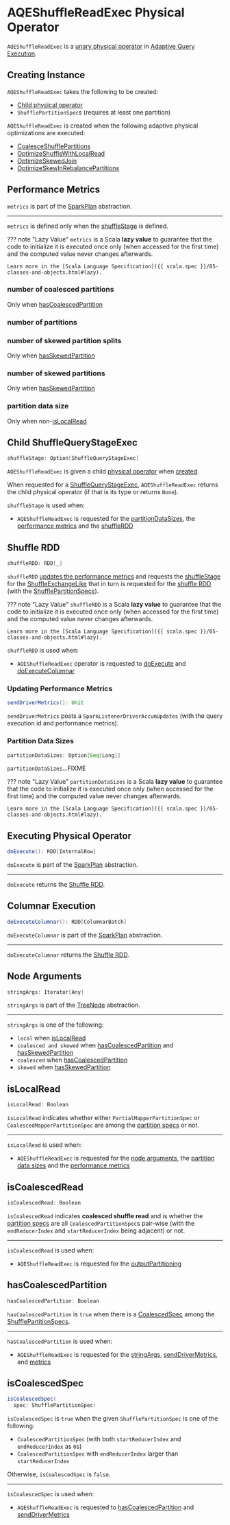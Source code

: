 # AQEShuffleReadExec Physical Operator

`AQEShuffleReadExec` is a [unary physical operator](UnaryExecNode.md) in [Adaptive Query Execution](../adaptive-query-execution/index.md).

## Creating Instance

`AQEShuffleReadExec` takes the following to be created:

* [Child physical operator](#child)
* <span id="partitionSpecs"> `ShufflePartitionSpec`s (requires at least one partition)

`AQEShuffleReadExec` is created when the following adaptive physical optimizations are executed:

* [CoalesceShufflePartitions](../physical-optimizations/CoalesceShufflePartitions.md#updateShuffleReads)
* [OptimizeShuffleWithLocalRead](../physical-optimizations/OptimizeShuffleWithLocalRead.md#createLocalRead)
* [OptimizeSkewedJoin](../physical-optimizations/OptimizeSkewedJoin.md#tryOptimizeJoinChildren)
* [OptimizeSkewInRebalancePartitions](../physical-optimizations/OptimizeSkewInRebalancePartitions.md#tryOptimizeSkewedPartitions)

## <span id="metrics"> Performance Metrics

`metrics` is part of the [SparkPlan](SparkPlan.md#metrics) abstraction.

---

`metrics` is defined only when the [shuffleStage](#shuffleStage) is defined.

??? note "Lazy Value"
    `metrics` is a Scala **lazy value** to guarantee that the code to initialize it is executed once only (when accessed for the first time) and the computed value never changes afterwards.

    Learn more in the [Scala Language Specification]({{ scala.spec }}/05-classes-and-objects.html#lazy).

### <span id="numCoalescedPartitions"> number of coalesced partitions

Only when [hasCoalescedPartition](#hasCoalescedPartition)

### <span id="numPartitions"> number of partitions

### <span id="numSkewedSplits"> number of skewed partition splits

Only when [hasSkewedPartition](#hasSkewedPartition)

### <span id="numSkewedPartitions"> number of skewed partitions

Only when [hasSkewedPartition](#hasSkewedPartition)

### <span id="partitionDataSize"> partition data size

Only when non-[isLocalRead](#isLocalRead)

## <span id="child"><span id="shuffleStage"> Child ShuffleQueryStageExec

```scala
shuffleStage: Option[ShuffleQueryStageExec]
```

`AQEShuffleReadExec` is given a child [physical operator](SparkPlan.md) when [created](#creating-instance).

When requested for a [ShuffleQueryStageExec](ShuffleQueryStageExec.md), `AQEShuffleReadExec` returns the child physical operator (if that is its type or returns `None`).

`shuffleStage` is used when:

* `AQEShuffleReadExec` is requested for the [partitionDataSizes](#partitionDataSizes), the [performance metrics](#metrics) and the [shuffleRDD](#shuffleRDD)

## <span id="shuffleRDD"> Shuffle RDD

```scala
shuffleRDD: RDD[_]
```

`shuffleRDD` [updates the performance metrics](#sendDriverMetrics) and requests the [shuffleStage](#shuffleStage) for the [ShuffleExchangeLike](#shuffle) that in turn is requested for the [shuffle RDD](ShuffleExchangeLike.md#getShuffleRDD) (with the [ShufflePartitionSpecs](#partitionSpecs)).

??? note "Lazy Value"
    `shuffleRDD` is a Scala **lazy value** to guarantee that the code to initialize it is executed once only (when accessed for the first time) and the computed value never changes afterwards.

    Learn more in the [Scala Language Specification]({{ scala.spec }}/05-classes-and-objects.html#lazy).

`shuffleRDD` is used when:

* `AQEShuffleReadExec` operator is requested to [doExecute](#doExecute) and [doExecuteColumnar](#doExecuteColumnar)

### <span id="sendDriverMetrics"> Updating Performance Metrics

```scala
sendDriverMetrics(): Unit
```

`sendDriverMetrics` posts a `SparkListenerDriverAccumUpdates` (with the query execution id and performance metrics).

### <span id="partitionDataSizes"> Partition Data Sizes

```scala
partitionDataSizes: Option[Seq[Long]]
```

`partitionDataSizes`...FIXME

??? note "Lazy Value"
    `partitionDataSizes` is a Scala **lazy value** to guarantee that the code to initialize it is executed once only (when accessed for the first time) and the computed value never changes afterwards.

    Learn more in the [Scala Language Specification]({{ scala.spec }}/05-classes-and-objects.html#lazy).

## <span id="doExecute"> Executing Physical Operator

```scala
doExecute(): RDD[InternalRow]
```

`doExecute` is part of the [SparkPlan](SparkPlan.md#doExecute) abstraction.

---

`doExecute` returns the [Shuffle RDD](#shuffleRDD).

## <span id="doExecuteColumnar"> Columnar Execution

```scala
doExecuteColumnar(): RDD[ColumnarBatch]
```

`doExecuteColumnar` is part of the [SparkPlan](SparkPlan.md#doExecuteColumnar) abstraction.

---

`doExecuteColumnar` returns the [Shuffle RDD](#shuffleRDD).

## <span id="stringArgs"> Node Arguments

```scala
stringArgs: Iterator[Any]
```

`stringArgs` is part of the [TreeNode](../catalyst/TreeNode.md#stringArgs) abstraction.

---

`stringArgs` is one of the following:

* `local` when [isLocalRead](#isLocalRead)
* `coalesced and skewed` when [hasCoalescedPartition](#hasCoalescedPartition) and [hasSkewedPartition](#hasSkewedPartition)
* `coalesced` when [hasCoalescedPartition](#hasCoalescedPartition)
* `skewed` when [hasSkewedPartition](#hasSkewedPartition)

## <span id="isLocalRead"> isLocalRead

```scala
isLocalRead: Boolean
```

`isLocalRead` indicates whether either `PartialMapperPartitionSpec` or `CoalescedMapperPartitionSpec` are among the [partition specs](#partitionSpecs) or not.

---

`isLocalRead` is used when:

* `AQEShuffleReadExec` is requested for the [node arguments](#stringArgs), the [partition data sizes](#partitionDataSizes) and the [performance metrics](#metrics)

## <span id="isCoalescedRead"> isCoalescedRead

```scala
isCoalescedRead: Boolean
```

`isCoalescedRead` indicates **coalesced shuffle read** and is whether the [partition specs](#partitionSpecs) are all `CoalescedPartitionSpec`s pair-wise (with the `endReducerIndex` and `startReducerIndex` being adjacent) or not.

---

`isCoalescedRead` is used when:

* `AQEShuffleReadExec` is requested for the [outputPartitioning](#outputPartitioning)

## <span id="hasCoalescedPartition"> hasCoalescedPartition

```scala
hasCoalescedPartition: Boolean
```

`hasCoalescedPartition` is `true` when there is a [CoalescedSpec](#isCoalescedSpec) among the [ShufflePartitionSpecs](#partitionSpecs).

---

`hasCoalescedPartition` is used when:

* `AQEShuffleReadExec` is requested for the [stringArgs](#stringArgs), [sendDriverMetrics](#sendDriverMetrics), and [metrics](#metrics)

## <span id="isCoalescedSpec"> isCoalescedSpec

```scala
isCoalescedSpec(
  spec: ShufflePartitionSpec)
```

`isCoalescedSpec` is `true` when the given `ShufflePartitionSpec` is one of the following:

* `CoalescedPartitionSpec` (with both `startReducerIndex` and `endReducerIndex` as `0`s)
* `CoalescedPartitionSpec` with `endReducerIndex` larger than `startReducerIndex`

Otherwise, `isCoalescedSpec` is `false`.

---

`isCoalescedSpec` is used when:

* `AQEShuffleReadExec` is requested to [hasCoalescedPartition](#hasCoalescedPartition) and [sendDriverMetrics](#sendDriverMetrics)
